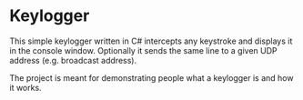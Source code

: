 # Keylogger

This simple keylogger written in C# intercepts any keystroke and displays it in the console window.
Optionally it sends the same line to a given UDP address (e.g. broadcast address).

The project is meant for demonstrating people what a keylogger is and how it works.
